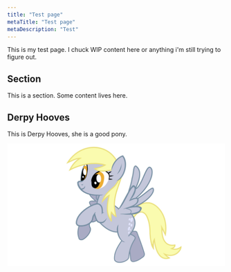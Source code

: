 ```yaml
---
title: "Test page"
metaTitle: "Test page"
metaDescription: "Test"
---
```


This is my test page. I chuck WIP content here or anything i'm still trying to figure out.

## Section

This is a section. Some content lives here.

## Derpy Hooves

This is Derpy Hooves, she is a good pony.

![Derpy Hooves. A yellow-maned pony with a gray coat. Her cutie mark is bubbles.](./assets/derpypony.jpg "Derpy Hooves")